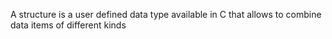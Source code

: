 A structure is a user defined data type available in C that allows to combine data items of different kinds
